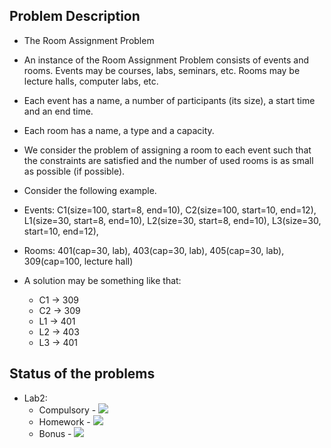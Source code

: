 ## Problem Description

- The Room Assignment Problem
- An instance of the Room Assignment Problem consists of events and rooms. Events may be courses, labs, seminars, etc. Rooms may be lecture halls, computer labs, etc.

- Each event has a name, a number of participants (its size), a start time and an end time.
- Each room has a name, a type and a capacity.
- We consider the problem of assigning a room to each event such that the constraints are satisfied and the number of used rooms is as small as possible (if possible).

- Consider the following example.
- Events: C1(size=100, start=8, end=10), C2(size=100, start=10, end=12), L1(size=30, start=8, end=10), L2(size=30, start=8, end=10), L3(size=30, start=10, end=12), 
- Rooms: 401(cap=30, lab), 403(cap=30, lab), 405(cap=30, lab), 309(cap=100, lecture hall)
- A solution may be something like that:
    - C1 -> 309
    - C2 -> 309
    - L1 -> 401
    - L2 -> 403
    - L3 -> 401

## Status of the problems

- Lab2:
    - Compulsory - ![](https://us-central1-progress-markdown.cloudfunctions.net/progress/100)
    - Homework - ![](https://us-central1-progress-markdown.cloudfunctions.net/progress/100)
    - Bonus - ![](https://us-central1-progress-markdown.cloudfunctions.net/progress/30)
